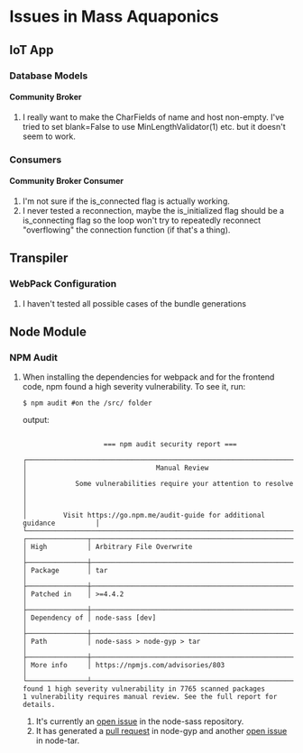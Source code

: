 # Issues in Mass Aquaponics
## IoT App
### Database Models
#### Community Broker
1. I really want to make the CharFields of name and host non-empty. I've tried to set blank=False to use MinLengthValidator(1) etc. but it doesn't seem to work.
### Consumers
#### Community Broker Consumer
1. I'm not sure if the is_connected flag is actually working.
2. I never tested a reconnection, maybe the is_initialized flag should be a is_connecting flag so the loop won't try to repeatedly reconnect "overflowing" the connection function (if that's
a thing).
## Transpiler
### WebPack Configuration
1. I haven't tested all possible cases of the bundle generations
## Node Module
### NPM Audit
1. When installing the dependencies for webpack and for the frontend code, npm found a high severity vulnerability. To see it, run:
    ```
    $ npm audit #on the /src/ folder
    ```
    output:
    ```

                        === npm audit security report ===

    ┌──────────────────────────────────────────────────────────────────────────────┐
    │                                Manual Review                                 │
    │            Some vulnerabilities require your attention to resolve            │
    │                                                                              │
    │         Visit https://go.npm.me/audit-guide for additional guidance          │
    └──────────────────────────────────────────────────────────────────────────────┘
    ┌───────────────┬──────────────────────────────────────────────────────────────┐
    │ High          │ Arbitrary File Overwrite                                     │
    ├───────────────┼──────────────────────────────────────────────────────────────┤
    │ Package       │ tar                                                          │
    ├───────────────┼──────────────────────────────────────────────────────────────┤
    │ Patched in    │ >=4.4.2                                                      │
    ├───────────────┼──────────────────────────────────────────────────────────────┤
    │ Dependency of │ node-sass [dev]                                              │
    ├───────────────┼──────────────────────────────────────────────────────────────┤
    │ Path          │ node-sass > node-gyp > tar                                   │
    ├───────────────┼──────────────────────────────────────────────────────────────┤
    │ More info     │ https://npmjs.com/advisories/803                             │
    └───────────────┴──────────────────────────────────────────────────────────────┘
    found 1 high severity vulnerability in 7765 scanned packages
    1 vulnerability requires manual review. See the full report for details.
    ```
    1. It's currently an [open issue](https://github.com/sass/node-sass/issues/2625) in the node-sass repository.
    2. It has generated a [pull request](https://github.com/nodejs/node-gyp/pull/1718) in node-gyp and another [open issue](https://github.com/npm/node-tar/issues/212) in node-tar.